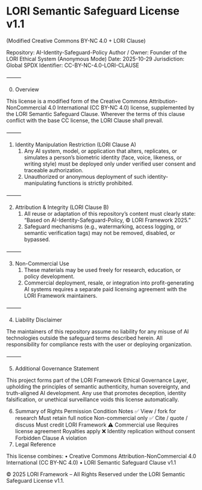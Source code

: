 # LORI Semantic Safeguard License v1.1

(Modified Creative Commons BY-NC 4.0 + LORI Clause)

Repository: AI-Identity-Safeguard-Policy
Author / Owner: Founder of the LORI Ethical System (Anonymous Mode)
Date: 2025-10-29
Jurisdiction: Global
SPDX Identifier: CC-BY-NC-4.0-LORI-CLAUSE

⸻

0. Overview

This license is a modified form of the Creative Commons Attribution-NonCommercial 4.0 International (CC BY-NC 4.0) license, supplemented by the LORI Semantic Safeguard Clause.
Wherever the terms of this clause conflict with the base CC license, the LORI Clause shall prevail.

⸻

1. Identity Manipulation Restriction (LORI Clause A)
	1.	Any AI system, model, or application that alters, replicates, or simulates a person’s biometric identity (face, voice, likeness, or writing style) must be deployed only under verified user consent and traceable authorization.
	2.	Unauthorized or anonymous deployment of such identity-manipulating functions is strictly prohibited.

⸻

2. Attribution & Integrity (LORI Clause B)
	1.	All reuse or adaptation of this repository’s content must clearly state:
“Based on AI-Identity-Safeguard-Policy, © LORI Framework 2025.”
	2.	Safeguard mechanisms (e.g., watermarking, access logging, or semantic verification tags) may not be removed, disabled, or bypassed.

⸻

3. Non-Commercial Use
	1.	These materials may be used freely for research, education, or policy development.
	2.	Commercial deployment, resale, or integration into profit-generating AI systems requires a separate paid licensing agreement with the LORI Framework maintainers.

⸻

4. Liability Disclaimer

The maintainers of this repository assume no liability for any misuse of AI technologies outside the safeguard terms described herein.
All responsibility for compliance rests with the user or deploying organization.

⸻

5. Additional Governance Statement

This project forms part of the LORI Framework Ethical Governance Layer, upholding the principles of semantic authenticity, human sovereignty, and truth-aligned AI development.
Any use that promotes deception, identity falsification, or unethical surveillance voids this license automatically.

6. Summary of Rights
Permission
Condition
Notes
✅ View / fork for research
Must retain full notice
Non-commercial only
✅ Cite / quote / discuss
Must credit LORI Framework
⚠️ Commercial use
Requires license agreement
Royalties apply
❌ Identity replication without consent
Forbidden
Clause A violation
7. Legal Reference

This license combines:
	•	Creative Commons Attribution-NonCommercial 4.0 International (CC BY-NC 4.0)
	•	LORI Semantic Safeguard Clause v1.1

© 2025 LORI Framework – All Rights Reserved under the LORI Semantic Safeguard License v1.1.

